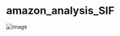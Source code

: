 # amazon_analysis_SIF
![image](https://user-images.githubusercontent.com/108573823/234001101-4661a292-82a7-4cea-84bd-831f882b510f.png)
